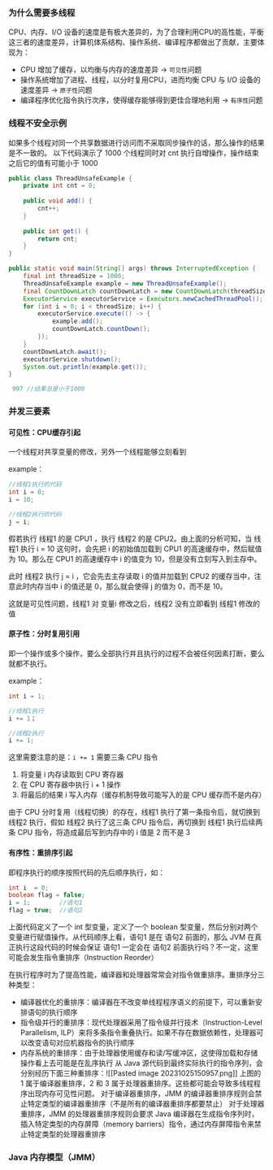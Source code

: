 ### 为什么需要多线程
CPU、内存、I/O 设备的速度是有极大差异的，为了合理利用CPU的高性能，平衡这三者的速度差异，计算机体系结构、操作系统、编译程序都做出了贡献，主要体现为：
- CPU 增加了缓存，以均衡与内存的速度差异 -> `可见性`问题
- 操作系统增加了进程、线程，以分时复用CPU，进而均衡 CPU 与 I/O 设备的速度差异 -> `原子性`问题
- 编译程序优化指令执行次序，使得缓存能够得到更佳合理地利用 -> `有序性`问题

### 线程不安全示例
如果多个线程对同一个共享数据进行访问而不采取同步操作的话，那么操作的结果是不一致的。
以下代码演示了 1000 个线程同时对 cnt 执行自增操作，操作结束之后它的值有可能小于 1000
```java
public class ThreadUnsafeExample {  
    private int cnt = 0;  
  
    public void add() {  
        cnt++;  
    }  
  
    public int get() {  
        return cnt;  
    }  
}
```
```java
public static void main(String[] args) throws InterruptedException {  
    final int threadSize = 1000;  
    ThreadUnsafeExample example = new ThreadUnsafeExample();  
    final CountDownLatch countDownLatch = new CountDownLatch(threadSize);  
    ExecutorService executorService = Executors.newCachedThreadPool();  
    for (int i = 0; i < threadSize; i++) {  
        executorService.execute(() -> {  
            example.add();  
            countDownLatch.countDown();  
        });  
    }  
    countDownLatch.await();  
    executorService.shutdown();  
    System.out.println(example.get());  
}
```
```java
 997 //结果总是小于1000
```

### 并发三要素

#### 可见性：CPU缓存引起

一个线程对共享变量的修改，另外一个线程能够立刻看到

example：
```java
//线程1执行的代码
int i = 0;
i = 10;

//线程2执行的代码
j = i;
```
假若执行 线程1 的是 CPU1 ，执行 线程2 的是 CPU2。由上面的分析可知，当 线程1 执行 i = 10 这句时，会先把 i 的初始值加载到 CPU1 的高速缓存中，然后赋值为 10。那么在 CPU1 的高速缓存中 i 的值变为 10，但是没有立刻写入到主存中。

此时 线程2 执行 j = i ，它会先去主存读取 i 的值并加载到 CPU2 的缓存当中，注意此时内存当中 i 的值还是 0，那么就会使得 j 的值为 0，而不是 10。

这就是可见性问题，线程1 对 变量i 修改之后，线程2 没有立即看到 线程1 修改的值
#### 原子性：分时复用引用

即一个操作或多个操作，要么全部执行并且执行的过程不会被任何因素打断，要么就都不执行。

example：
```java
int i = 1;

//线程1执行
i += 1；

//线程2执行
i += 1;
```

这里需要注意的是：`i += 1` 需要三条 CPU 指令
1. 将变量 i 内存读取到 CPU 寄存器
2. 在 CPU 寄存器中执行 i + 1 操作
3. 将最后的结果 i 写入内存（缓存机制导致可能写入的是 CPU 缓存而不是内存）

由于 CPU 分时复用（线程切换）的存在，线程1 执行了第一条指令后，就切换到 线程2 执行，假如 线程2 执行了这三条 CPU 指令后，再切换到 线程1 执行后续两条 CPU 指令，将造成最后写到内存中的 i 值是 2 而不是 3

#### 有序性：重排序引起

即程序执行的顺序按照代码的先后顺序执行，如：
```java
int i  = 0;
boolean flag = false;
i = 1;        //语句1
flag = true;  //语句2
```
上面代码定义了一个 int 型变量，定义了一个 boolean 型变量，然后分别对两个变量进行赋值操作。从代码顺序上看，语句1 是在 语句2 前面的，那么 JVM 在真正执行这段代码的时候会保证 语句1 一定会在 语句2 前面执行吗？不一定，这里可能会发生指令重排序（Instruction Reorder）

在执行程序时为了提高性能，编译器和处理器常常会对指令做重排序。重排序分三种类型：
- 编译器优化的重排序：编译器在不改变单线程程序语义的前提下，可以重新安排语句的执行顺序
- 指令级并行的重排序：现代处理器采用了指令级并行技术（Instruction-Level Parallelism, ILP）来将多条指令重叠执行。如果不存在数据依赖性，处理器可以改变语句对应机器指令的执行顺序
- 内存系统的重排序：由于处理器使用缓存和读/写缓冲区，这使得加载和存储操作看上去可能是在乱序执行
从 Java 源代码到最终实际执行的指令序列，会分别经历下面三种重排序：![[Pasted image 20231025150957.png]]
上图的 1 属于编译器重排序，2 和 3 属于处理器重排序。这些都可能会导致多线程程序出现内存可见性问题。
对于编译器重排序，JMM 的编译器重排序规则会禁止特定类型的编译器重排序（不是所有的编译器重排序都要禁止）
对于处理器重排序，JMM 的处理器重排序规则会要求 Java 编译器在生成指令序列时，插入特定类型的内存屏障（memory barriers）指令，通过内存屏障指令来禁止特定类型的处理器重排序

### Java 内存模型（JMM）
